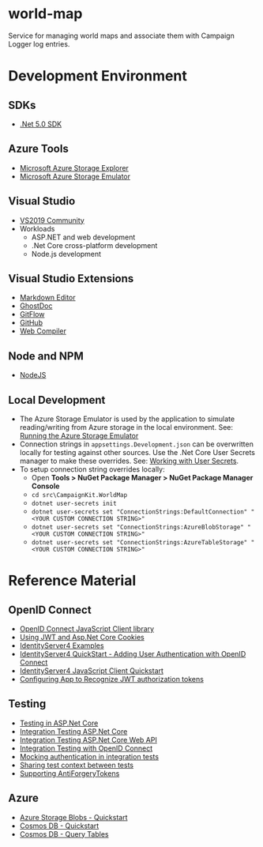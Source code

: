# world-map

Service for managing world maps and associate them with Campaign Logger log entries.

# Development Environment

## SDKs
- [.Net 5.0 SDK](https://dotnet.microsoft.com/download/visual-studio-sdks?utm_source=getdotnetsdk&utm_medium=referral)

## Azure Tools
- [Microsoft Azure Storage Explorer](https://azure.microsoft.com/en-us/features/storage-explorer/)
- [Microsoft Azure Storage Emulator](https://docs.microsoft.com/en-us/azure/storage/common/storage-use-emulator)

## Visual Studio
- [VS2019 Community](https://visualstudio.microsoft.com/downloads/)
- Workloads
  - ASP.NET and web development
  - .Net Core cross-platform development
  - Node.js development

## Visual Studio Extensions
- [Markdown Editor](https://marketplace.visualstudio.com/items?itemName=ChrisDahlberg.StyleCop)
- [GhostDoc](https://marketplace.visualstudio.com/items?itemName=sergeb.GhostDoc)
- [GitFlow](https://marketplace.visualstudio.com/items?itemName=vs-publisher-57624.GitFlowforVisualStudio2019)
- [GitHub](https://marketplace.visualstudio.com/items?itemName=GitHub.GitHubExtensionforVisualStudio)
- [Web Compiler](https://marketplace.visualstudio.com/items?itemName=MadsKristensen.WebCompiler)

## Node and NPM
- [NodeJS](https://nodejs.org/en/download/)

## Local Development
- The Azure Storage Emulator is used by the application to simulate reading/writing from Azure storage in the local environment.  See: [Running the Azure Storage Emulator](https://medium.com/oneforall-undergrad-software-engineering/setting-up-the-azure-storage-emulator-environment-on-windows-5f20d07d3a04)
- Connection strings in `appsettings.Development.json` can be overwritten locally for testing against other sources.  Use the .Net Core User Secrets manager to make these overrides. See: [Working with User Secrets](https://docs.microsoft.com/en-us/aspnet/core/security/app-secrets?view=aspnetcore-5.0&tabs=windows).
- To setup connection string overrides locally:
  - Open **Tools > NuGet Package Manager > NuGet Package Manager Console**
  - `cd src\CampaignKit.WorldMap`
  - `dotnet user-secrets init`
  - `dotnet user-secrets set "ConnectionStrings:DefaultConnection" "<YOUR CUSTOM CONNECTION STRING>"`
  - `dotnet user-secrets set "ConnectionStrings:AzureBlobStorage" "<YOUR CUSTOM CONNECTION STRING>"`
  - `dotnet user-secrets set "ConnectionStrings:AzureTableStorage" "<YOUR CUSTOM CONNECTION STRING>"`

# Reference Material

## OpenID Connect

- [OpenID Connect JavaScript Client library](https://github.com/IdentityModel/oidc-client-js)
- [Using JWT and Asp.Net Core Cookies](https://amanagrawal.blog/2017/09/18/jwt-token-authentication-with-cookies-in-asp-net-core/)
- [IdentityServer4 Examples](https://github.com/IdentityServer/IdentityServer4.Samples)
- [IdentityServer4 QuickStart - Adding User Authentication with OpenID Connect](http://docs.identityserver.io/en/latest/quickstarts/3_interactive_login.html)
- [IdentityServer4 JavaScript Client Quickstart](http://docs.identityserver.io/en/latest/quickstarts/6_javascript_client.html)
- [Configuring App to Recognize JWT authorization tokens](https://developer.okta.com/blog/2018/03/23/token-authentication-aspnetcore-complete-guide)

## Testing

- [Testing in ASP.Net Core](https://docs.microsoft.com/en-us/aspnet/core/mvc/controllers/testing?view=aspnetcore-2.2)
- [Integration Testing ASP.Net Core](https://docs.microsoft.com/en-us/aspnet/core/test/integration-tests?view=aspnetcore-2.2)
- [Integration Testing ASP.Net Core Web API](https://fullstackmark.com/post/20/painless-integration-testing-with-aspnet-core-web-api)
- [Integration Testing with OpenID Connect](https://github.com/stottle-uk/IntegrationTestingWithIdentityServer)
- [Mocking authentication in integration tests](https://github.com/jackowild/aspnetcore-bypassing-authentication/tree/master/MockingAuthApi)
- [Sharing test context between tests](https://xunit.github.io/docs/shared-context)
- [Supporting AntiForgeryTokens](https://www.matheus.ro/2018/09/03/integration-tests-in-asp-net-core-controllers/)

## Azure

- [Azure Storage Blobs - Quickstart](https://docs.microsoft.com/en-us/azure/storage/blobs/storage-quickstart-blobs-dotnet)
- [Cosmos DB - Quickstart](https://docs.microsoft.com/en-us/azure/cosmos-db/create-table-dotnet)
- [Cosmos DB - Query Tables](https://docs.microsoft.com/en-us/azure/cosmos-db/tutorial-query-table)